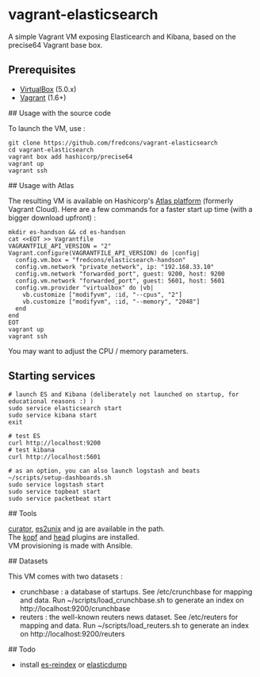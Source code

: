 # vagrant-elasticsearch

A simple Vagrant VM exposing Elasticearch and Kibana, based on the precise64 Vagrant base box. 

## Prerequisites

- [VirtualBox](https://www.virtualbox.org/wiki/Downloads) (5.0.x)
- [Vagrant](https://www.vagrantup.com/downloads.html) (1.6+)
 
## Usage with the source code

To launch the VM, use : 

```
git clone https://github.com/fredcons/vagrant-elasticsearch
cd vagrant-elasticsearch
vagrant box add hashicorp/precise64
vagrant up
vagrant ssh
```

## Usage with Atlas

The resulting VM is available on Hashicorp's [Atlas platform](https://atlas.hashicorp.com/fredcons/boxes/elasticsearch-handson) (formerly Vagrant Cloud). Here are a few commands for a faster start up time (with a bigger download upfront) :

```
mkdir es-handson && cd es-handson
cat <<EOT >> Vagrantfile
VAGRANTFILE_API_VERSION = "2"
Vagrant.configure(VAGRANTFILE_API_VERSION) do |config|
  config.vm.box = "fredcons/elasticsearch-handson"
  config.vm.network "private_network", ip: "192.168.33.10"
  config.vm.network "forwarded_port", guest: 9200, host: 9200
  config.vm.network "forwarded_port", guest: 5601, host: 5601
  config.vm.provider "virtualbox" do |vb|
    vb.customize ["modifyvm", :id, "--cpus", "2"]
    vb.customize ["modifyvm", :id, "--memory", "2048"]
  end
end
EOT
vagrant up
vagrant ssh
```

You may want to adjust the CPU / memory parameters.

## Starting services

```
# launch ES and Kibana (deliberately not launched on startup, for educational reasons :) )
sudo service elasticsearch start
sudo service kibana start
exit

# test ES
curl http://localhost:9200
# test kibana
curl http://localhost:5601

# as an option, you can also launch logstash and beats
~/scripts/setup-dashboards.sh
sudo service logstash start
sudo service topbeat start
sudo service packetbeat start

```

## Tools

[curator](https://www.elastic.co/guide/en/elasticsearch/client/curator/current/index.html), [es2unix](https://github.com/elastic/es2unix) and [jq](https://stedolan.github.io/jq/) are available in the path.   
The [kopf](https://github.com/lmenezes/elasticsearch-kopf) and [head](http://mobz.github.io/elasticsearch-head/) plugins are installed.   
VM provisioning is made with Ansible.

## Datasets

This VM comes with two datasets :
- crunchbase : a database of startups. See /etc/crunchbase for mapping and data. Run ~/scripts/load_crunchbase.sh to generate an index on http://localhost:9200/crunchbase
- reuters : the well-known reuters news dataset. See /etc/reuters for mapping and data. Run ~/scripts/load_reuters.sh to generate an index on http://localhost:9200/reuters

## Todo
 
- install [es-reindex](https://github.com/geronime/es-reindex) or [elasticdump](https://github.com/taskrabbit/elasticsearch-dump/)
